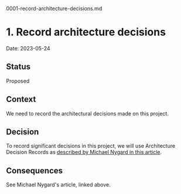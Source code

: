 0001-record-architecture-decisions.md

# 1. Record architecture decisions

Date: 2023-05-24

## Status

Proposed

## Context

We need to record the architectural decisions made on this project.

## Decision

To record significant decisions in this project, we will use Architecture
Decision Records as [described by Michael Nygard in this
article](http://thinkrelevance.com/blog/2011/11/15/documenting-architecture-decisions).

## Consequences

See Michael Nygard's article, linked above.
